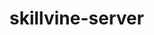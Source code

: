 # skillvine-server


<!-- http://localhost:5000/api/v1/auth/students/google -->
<!-- http://localhost:5000/api/v1/auth/teachers/google -->

<!-- ts-node -r tsconfig-paths/register student.ts -->